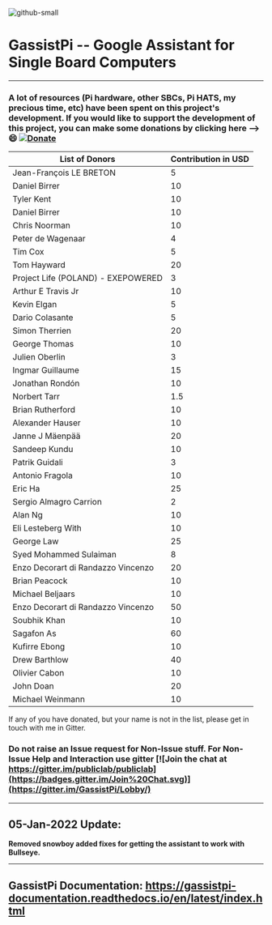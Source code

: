 ![github-small](https://user-images.githubusercontent.com/18142081/100752126-32b76b80-340e-11eb-9cf1-2c7355cd4523.png)

# GassistPi -- Google Assistant for Single Board Computers    
*******************************************************************************************************************************
### **A lot of resources (Pi hardware, other SBCs, Pi HATS, my precious time, etc) have been spent on this project's development. If you would like to support the development of this project, you can make some donations by clicking here --> :smile:** [![Donate](https://img.shields.io/badge/Donate-PayPal-green.svg)](https://www.paypal.com/cgi-bin/webscr?cmd=_s-xclick&hosted_button_id=7GH3YDCHZ36QN)                                                                 
                                                                       
                                                                         

| List of Donors  | Contribution in USD |
| ------------- | --------------------- |
|Jean-François LE BRETON |	5           |
Daniel Birrer	 | 10|
Tyler Kent	| 10|
Daniel Birrer	| 10|
Chris Noorman	| 10|
Peter de Wagenaar	| 4|
Tim Cox	| 5|
Tom Hayward	| 20|
Project Life (POLAND) - EXEPOWERED	| 3|
Arthur E Travis Jr	| 10|
Kevin Elgan	| 5|
Dario Colasante	| 5|
Simon Therrien	| 20|
George Thomas	| 10|
Julien Oberlin	| 3|
Ingmar Guillaume	| 15|
Jonathan Rondón	| 10|
Norbert Tarr	| 1.5|
Brian Rutherford	| 10|
Alexander Hauser	| 10|
Janne J Mäenpää	| 20|
Sandeep Kundu	| 10|
Patrik Guidali	| 3|
Antonio Fragola	| 10|
Eric Ha	| 25|
Sergio Almagro Carrion	| 2|
Alan Ng	| 10|
Eli Lesteberg With	| 10|
George Law	| 25|
Syed Mohammed Sulaiman | 8|
Enzo Decorart di Randazzo Vincenzo 	| 20|    
Brian Peacock                       | 10|     
Michael Beljaars                    | 10|       
Enzo Decorart di Randazzo Vincenzo 	| 50|     
Soubhik Khan                        | 10|      
Sagafon As                          | 60|      
Kufirre Ebong                       | 10|       
Drew Barthlow                       | 40|    
Olivier Cabon                       | 10|    
John Doan                           | 20|  
Michael Weinmann                    | 10|     


If any of you have donated, but your name is not in the list, please get in touch with me in Gitter.   


### Do not raise an Issue request for Non-Issue stuff. For Non-Issue Help and Interaction use gitter [![Join the chat at https://gitter.im/publiclab/publiclab](https://badges.gitter.im/Join%20Chat.svg)](https://gitter.im/GassistPi/Lobby/)  

*******************************************************************************************************************************

## 05-Jan-2022 Update:
**Removed snowboy added fixes for getting the assistant to work with Bullseye.**      


*******************************************************************************************************************************

## GassistPi Documentation: https://gassistpi-documentation.readthedocs.io/en/latest/index.html
